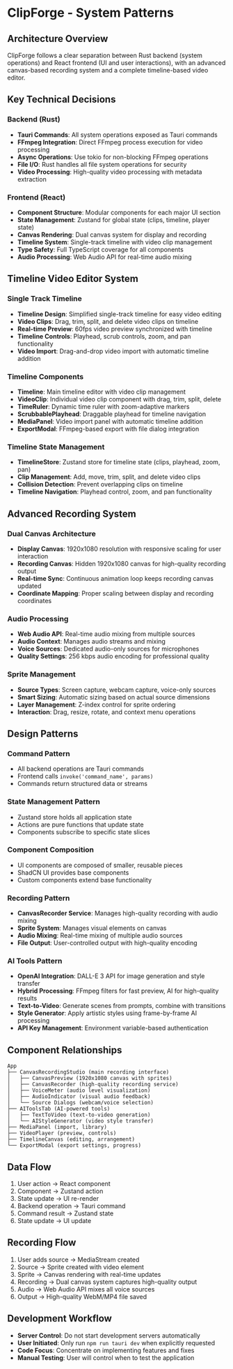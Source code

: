 # ClipForge - System Patterns

## Architecture Overview
ClipForge follows a clear separation between Rust backend (system operations) and React frontend (UI and user interactions), with an advanced canvas-based recording system and a complete timeline-based video editor.

## Key Technical Decisions

### Backend (Rust)
- **Tauri Commands**: All system operations exposed as Tauri commands
- **FFmpeg Integration**: Direct FFmpeg process execution for video processing
- **Async Operations**: Use tokio for non-blocking FFmpeg operations
- **File I/O**: Rust handles all file system operations for security
- **Video Processing**: High-quality video processing with metadata extraction

### Frontend (React)
- **Component Structure**: Modular components for each major UI section
- **State Management**: Zustand for global state (clips, timeline, player state)
- **Canvas Rendering**: Dual canvas system for display and recording
- **Timeline System**: Single-track timeline with video clip management
- **Type Safety**: Full TypeScript coverage for all components
- **Audio Processing**: Web Audio API for real-time audio mixing

## Timeline Video Editor System

### Single Track Timeline
- **Timeline Design**: Simplified single-track timeline for easy video editing
- **Video Clips**: Drag, trim, split, and delete video clips on timeline
- **Real-time Preview**: 60fps video preview synchronized with timeline
- **Timeline Controls**: Playhead, scrub controls, zoom, and pan functionality
- **Video Import**: Drag-and-drop video import with automatic timeline addition

### Timeline Components
- **Timeline**: Main timeline editor with video clip management
- **VideoClip**: Individual video clip component with drag, trim, split, delete
- **TimeRuler**: Dynamic time ruler with zoom-adaptive markers
- **ScrubbablePlayhead**: Draggable playhead for timeline navigation
- **MediaPanel**: Video import panel with automatic timeline addition
- **ExportModal**: FFmpeg-based export with file dialog integration

### Timeline State Management
- **TimelineStore**: Zustand store for timeline state (clips, playhead, zoom, pan)
- **Clip Management**: Add, move, trim, split, and delete video clips
- **Collision Detection**: Prevent overlapping clips on timeline
- **Timeline Navigation**: Playhead control, zoom, and pan functionality

## Advanced Recording System

### Dual Canvas Architecture
- **Display Canvas**: 1920x1080 resolution with responsive scaling for user interaction
- **Recording Canvas**: Hidden 1920x1080 canvas for high-quality recording output
- **Real-time Sync**: Continuous animation loop keeps recording canvas updated
- **Coordinate Mapping**: Proper scaling between display and recording coordinates

### Audio Processing
- **Web Audio API**: Real-time audio mixing from multiple sources
- **Audio Context**: Manages audio streams and mixing
- **Voice Sources**: Dedicated audio-only sources for microphones
- **Quality Settings**: 256 kbps audio encoding for professional quality

### Sprite Management
- **Source Types**: Screen capture, webcam capture, voice-only sources
- **Smart Sizing**: Automatic sizing based on actual source dimensions
- **Layer Management**: Z-index control for sprite ordering
- **Interaction**: Drag, resize, rotate, and context menu operations

## Design Patterns

### Command Pattern
- All backend operations are Tauri commands
- Frontend calls `invoke('command_name', params)`
- Commands return structured data or streams

### State Management Pattern
- Zustand store holds all application state
- Actions are pure functions that update state
- Components subscribe to specific state slices

### Component Composition
- UI components are composed of smaller, reusable pieces
- ShadCN UI provides base components
- Custom components extend base functionality

### Recording Pattern
- **CanvasRecorder Service**: Manages high-quality recording with audio mixing
- **Sprite System**: Manages visual elements on canvas
- **Audio Mixing**: Real-time mixing of multiple audio sources
- **File Output**: User-controlled output with high-quality encoding

### AI Tools Pattern
- **OpenAI Integration**: DALL-E 3 API for image generation and style transfer
- **Hybrid Processing**: FFmpeg filters for fast preview, AI for high-quality results
- **Text-to-Video**: Generate scenes from prompts, combine with transitions
- **Style Generator**: Apply artistic styles using frame-by-frame AI processing
- **API Key Management**: Environment variable-based authentication

## Component Relationships
```
App
├── CanvasRecordingStudio (main recording interface)
│   ├── CanvasPreview (1920x1080 canvas with sprites)
│   ├── CanvasRecorder (high-quality recording service)
│   ├── VoiceMeter (audio level visualization)
│   ├── AudioIndicator (visual audio feedback)
│   └── Source Dialogs (webcam/voice selection)
├── AIToolsTab (AI-powered tools)
│   ├── TextToVideo (text-to-video generation)
│   └── AIStyleGenerator (video style transfer)
├── MediaPanel (import, library)
├── VideoPlayer (preview, controls)
├── TimelineCanvas (editing, arrangement)
└── ExportModal (export settings, progress)
```

## Data Flow
1. User action → React component
2. Component → Zustand action
3. State update → UI re-render
4. Backend operation → Tauri command
5. Command result → Zustand state
6. State update → UI update

## Recording Flow
1. User adds source → MediaStream created
2. Source → Sprite created with video element
3. Sprite → Canvas rendering with real-time updates
4. Recording → Dual canvas system captures high-quality output
5. Audio → Web Audio API mixes all voice sources
6. Output → High-quality WebM/MP4 file saved

## Development Workflow
- **Server Control**: Do not start development servers automatically
- **User Initiated**: Only run `npm run tauri dev` when explicitly requested
- **Code Focus**: Concentrate on implementing features and fixes
- **Manual Testing**: User will control when to test the application
